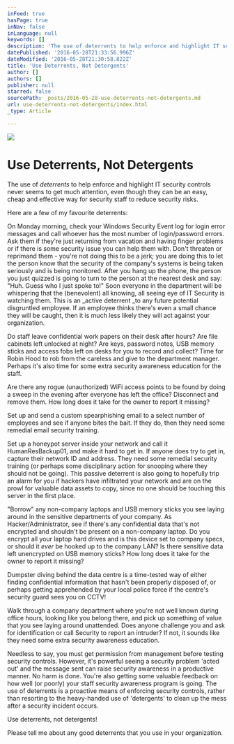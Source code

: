 ```yaml
---
inFeed: true
hasPage: true
inNav: false
inLanguage: null
keywords: []
description: 'The use of deterrents to help enforce and highlight IT security controls never seems to get much attention, even though they can be an easy, cheap and effective way for security staff to reduce security risks.'
datePublished: '2016-05-28T21:33:56.996Z'
dateModified: '2016-05-28T21:30:58.822Z'
title: 'Use Deterrents, Not Detergents'
author: []
authors: []
publisher: null
starred: false
sourcePath: _posts/2016-05-28-use-deterrents-not-detergents.md
url: use-deterrents-not-detergents/index.html
_type: Article

---
```

![](https://the-grid-user-content.s3-us-west-2.amazonaws.com/2dda55a8-0504-43a0-b720-99c0fcd7c6a0.png)

# Use Deterrents, Not Detergents

The use of _deterrents_ to help enforce and highlight IT security controls never seems to get much attention, even though they can be an easy, cheap and effective way for security staff to reduce security risks.

Here are a few of my favourite deterrents:

On Monday morning, check your Windows Security Event log for login error messages and call whoever has the most number of login/password errors. Ask them if they're just returning from vacation and having finger problems or if there is some security issue you can help them with. Don't threaten or reprimand them - you're not doing this to be a jerk; you are doing this to let the person know that the security of the company's systems is being taken seriously and is being monitored. After you hang up the phone, the person you just quizzed is going to turn to the person at the nearest desk and say: "Huh. Guess who I just spoke to!" Soon everyone in the department will be whispering that the (benevolent) all knowing, all seeing eye of IT Security is watching them. This is an _active deterrent _to any future potential disgruntled employee. If an employee thinks there's even a small chance they will be caught, then it is much less likely they will act against your organization.

Do staff leave confidential work papers on their desk after hours? Are file cabinets left unlocked at night? Are keys, password notes, USB memory sticks and access fobs left on desks for you to record and collect? Time for Robin Hood to rob from the careless and give to the department manager. Perhaps it's also time for some extra security awareness education for the staff.

Are there any rogue (unauthorized) WiFi access points to be found by doing a sweep in the evening after everyone has left the office? Disconnect and remove them. How long does it take for the owner to report it missing?

Set up and send a custom spearphishing email to a select number of employees and see if anyone bites the bait. If they do, then they need some remedial email security training.

Set up a honeypot server inside your network and call it HumanResBackup01, and make it hard to get in. If anyone does try to get in, capture their network ID and address. They need some remedial security training (or perhaps some disciplinary action for snooping where they should not be going). This passive deterrent is also going to hopefully trip an alarm for you if hackers have infiltrated your network and are on the prowl for valuable data assets to copy, since no one should be touching this server in the first place.

"Borrow" any non-company laptops and USB memory sticks you see laying around in the sensitive departments of your company. As Hacker/Administrator, see if there's any confidential data that's not encrypted and shouldn't be present on a non-company laptop. Do you encrypt all your laptop hard drives and is this device set to company specs, or should it _ever_ be hooked up to the company LAN? Is there sensitive data left unencrypted on USB memory sticks? How long does it take for the owner to report it missing?

Dumpster diving behind the data centre is a time-tested way of either finding confidential information that hasn't been properly disposed of, or perhaps getting apprehended by your local police force if the centre's security guard sees you on CCTV!

Walk through a company department where you're not well known during office hours, looking like you belong there, and pick up something of value that you see laying around unattended. Does anyone challenge you and ask for identification or call Security to report an intruder? If not, it sounds like they need some extra security awareness education.

Needless to say, you must get permission from management before testing security controls. However, it's powerful seeing a security problem 'acted out' and the message sent can raise security awareness in a productive manner. No harm is done. You're also getting some valuable feedback on how well (or poorly) your staff security awareness program is going. The use of deterrents is a proactive means of enforcing security controls, rather than resorting to the heavy-handed use of 'detergents' to clean up the mess after a security incident occurs.

Use deterrents, not detergents!

Please tell me about any good deterrents that you use in your organization.